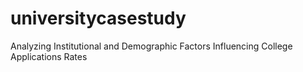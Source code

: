 # universitycasestudy
Analyzing Institutional and Demographic Factors Influencing College Applications Rates
